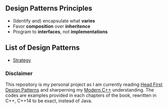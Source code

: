## Design Patterns Principles
- (Identify and) encapsulate what **varies**
- Favor **composition** over **inheritence**
- Program to **interfaces**, not **implementations**

## List of Design Patterns
- [Strategy](/strategy)

### Disclaimer
This repository is my personal project as I am currently reading [Head First Design Patterns](https://www.goodreads.com/book/show/58128.Head_First_Design_Patterns) and sharperning my [Modern C++](https://www.ipb.uni-bonn.de/teaching/modern-cpp/) understanding. The codes are examples provided in each chapters of the book, rewritten in C++, C++14 to be exact, instead of Java.